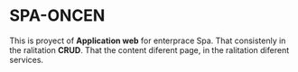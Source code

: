 # SPA-ONCEN

This is proyect of __Application web__ for enterprace
Spa. That consistenly in the ralitation __CRUD__. That
the content diferent page, in the ralitation diferent 
services.

